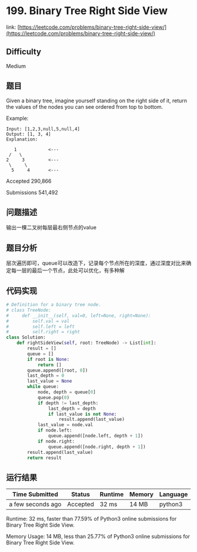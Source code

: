 # 199. Binary Tree Right Side View

link: [https://leetcode.com/problems/binary-tree-right-side-view/](https://leetcode.com/problems/binary-tree-right-side-view/)

## Difficulty
Medium

## 题目

Given a binary tree, imagine yourself standing on the right side of it, return the values of the nodes you can see ordered from top to bottom.

Example:
```
Input: [1,2,3,null,5,null,4]
Output: [1, 3, 4]
Explanation:

   1            <---
 /   \
2     3         <---
 \     \
  5     4       <---
```

Accepted
290,866

Submissions
541,492

## 问题描述
输出一棵二叉树每层最右侧节点的value

## 题目分析
层次遍历即可，queue可以改造下，记录每个节点所在的深度，通过深度对比来确定每一层的最后一个节点，此处可以优化，有多种解

## 代码实现

```python
# Definition for a binary tree node.
# class TreeNode:
#     def __init__(self, val=0, left=None, right=None):
#         self.val = val
#         self.left = left
#         self.right = right
class Solution:
    def rightSideView(self, root: TreeNode) -> List[int]:
        result = []
        queue = []
        if root is None:
            return []
        queue.append([root, 0])
        last_depth = 0
        last_value = None
        while queue:
            node, depth = queue[0]
            queue.pop(0)
            if depth != last_depth:
                last_depth = depth
                if last_value is not None:
                    result.append(last_value)
            last_value = node.val
            if node.left:
                queue.append([node.left, depth + 1])
            if node.right:
                queue.append([node.right, depth + 1])
        result.append(last_value)
        return result
```

## 运行结果

| Time Submitted | Status                                   | Runtime | Memory  | Language |
| -------------- | ---------------------------------------- | ------- | -------- | -------- |
| a few seconds ago |	Accepted	| 		32 ms	| 14 MB		| python3|


Runtime: 32 ms, faster than 77.59% of Python3 online submissions for Binary Tree Right Side View.

Memory Usage: 14 MB, less than 25.77% of Python3 online submissions for Binary Tree Right Side View.